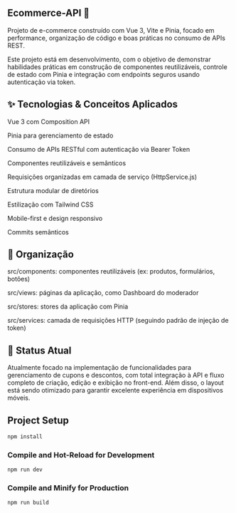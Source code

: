 ## Ecommerce-API 🛒

Projeto de e-commerce construído com Vue 3, Vite e Pinia, focado em performance, organização de código e boas práticas no consumo de APIs REST.

Este projeto está em desenvolvimento, com o objetivo de demonstrar habilidades práticas em construção de componentes reutilizáveis, controle de estado com Pinia e integração com endpoints seguros usando autenticação via token.

## ✨ Tecnologias & Conceitos Aplicados
Vue 3 com Composition API

Pinia para gerenciamento de estado

Consumo de APIs RESTful com autenticação via Bearer Token

Componentes reutilizáveis e semânticos

Requisições organizadas em camada de serviço (HttpService.js)

Estrutura modular de diretórios

Estilização com Tailwind CSS

Mobile-first e design responsivo

Commits semânticos

## 📁 Organização

src/components: componentes reutilizáveis (ex: produtos, formulários, botões)

src/views: páginas da aplicação, como Dashboard do moderador

src/stores: stores da aplicação com Pinia

src/services: camada de requisições HTTP (seguindo padrão de injeção de token)

## 📌 Status Atual
Atualmente focado na implementação de funcionalidades para gerenciamento de cupons e descontos, com total integração à API e fluxo completo de criação, edição e exibição no front-end.
Além disso, o layout está sendo otimizado para garantir excelente experiência em dispositivos móveis.

## Project Setup

```sh
npm install
```

### Compile and Hot-Reload for Development

```sh
npm run dev
```

### Compile and Minify for Production

```sh
npm run build
```

